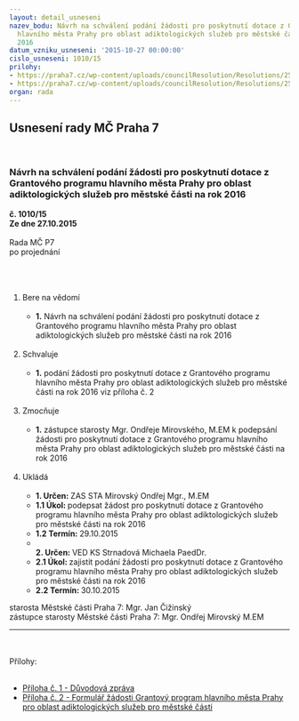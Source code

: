 ```yaml
---
layout: detail_usneseni
nazev_bodu: Návrh na schválení podání žádosti pro poskytnutí dotace z Grantového programu
  hlavního města Prahy pro oblast adiktologických služeb pro městské části na rok
  2016
datum_vzniku_usneseni: '2015-10-27 00:00:00'
cislo_usneseni: 1010/15
prilohy:
- https://praha7.cz/wp-content/uploads/councilResolution/Resolutions/25839/1010_15_pril1.doc
- https://praha7.cz/wp-content/uploads/councilResolution/Resolutions/25839/69-15-%c5%be%c3%a1dost.docx
organ: rada
---
```

<div id="ucUsn_pList" class="usn">
	<span><h2>Usnesení rady MČ Praha 7 </h2>
<br></span><div class="standBody">
<span><h3>Návrh na schválení podání žádosti pro poskytnutí dotace z Grantového programu hlavního města Prahy pro oblast adiktologických služeb pro městské části na rok 2016</h3></span><div class="center">
		<strong>č. 1010/15</strong><br>
	</div>
<div class="center">
		<strong>Ze dne 27.10.2015</strong><br><br>
	</div>Rada MČ P7<br>po projednání<br><br><br><ol>
<br><li>Bere na vědomí<br><ul>
<br><li>
<strong>1.</strong> Návrh na schválení podání žádosti pro poskytnutí dotace z Grantového programu hlavního města Prahy pro oblast adiktologických služeb pro městské části na rok 2016 </li>
</ul>
<br>
</li>
<li>Schvaluje<br><ul>
<br><li>
<strong>1.</strong> podání žádosti pro poskytnutí dotace z Grantového programu hlavního města Prahy pro oblast adiktologických služeb pro městské části na rok 2016 viz příloha č. 2 </li>
</ul>
<br>
</li>
<li>Zmocňuje<br><ul>
<br><li>
<strong>1.</strong> zástupce starosty Mgr. Ondřeje Mirovského, M.EM k podepsání žádosti pro poskytnutí dotace z Grantového programu hlavního města Prahy pro oblast adiktologických služeb pro městské části na rok 2016 </li>
</ul>
<br>
</li>
<li>Ukládá<br><ul>
<br><li>
<strong>1. Určen: </strong>ZAS STA Mirovský Ondřej Mgr., M.EM<br>
</li>
<li>
<strong>1.1 Úkol: </strong>podepsat žádost pro poskytnutí dotace z Grantového programu hlavního města Prahy pro oblast adiktologických služeb pro městské části na rok 2016<br>
</li>
<li>
<strong>1.2 Termín: </strong>29.10.2015<br>
</li>
<li>
<strong><br>2. Určen: </strong>VED KS Strnadová Michaela PaedDr.<br>
</li>
<li>
<strong>2.1 Úkol: </strong>zajistit podání žádosti pro poskytnutí dotace z Grantového programu hlavního města Prahy pro oblast adiktologických služeb pro městské části na rok 2016<br>
</li>
<li>
<strong>2.2 Termín: </strong>30.10.2015</li>
</ul>
</li>
</ol>starosta Městské části Praha 7: Mgr. Jan Čižinský<br>zástupce starosty Městské části Praha 7: Mgr. Ondřej Mirovský M.EM <br><hr>
<br><br>Přílohy: <br><ul>
<br><li>
<a href="/zdroj.aspx?typ=4&amp;Id=67597&amp;sh=1650197621" target="_blank" title="Odkaz na soubor - 23,5 kB - nové okno">Příloha č. 1 - Důvodová zpráva </a><br>
</li>
<li>
<a href="/zdroj.aspx?typ=4&amp;id=67484&amp;sh=904303381" target="_blank" title="Odkaz na soubor - 28,7 kB - nové okno">Příloha č. 2 - Formulář žádosti Grantový program hlavního města Prahy pro oblast adiktologických služeb pro městské části</a> </li>
</ul>
</div>
</div>